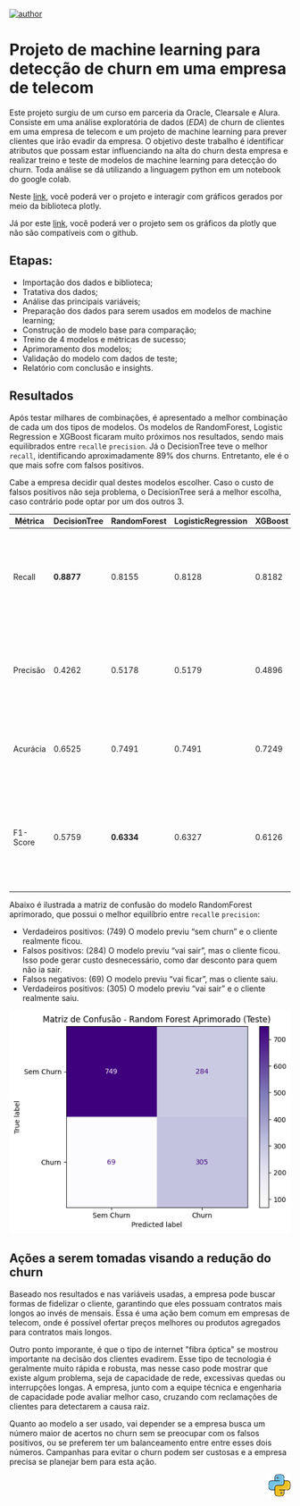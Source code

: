 [![author](https://img.shields.io/badge/author-fellipe-red.svg)](https://www.linkedin.com/in/fellipe-oliveira/)

# Projeto de machine learning para detecção de churn em uma empresa de telecom


Este projeto surgiu de um curso em parceria da Oracle, Clearsale e Alura. Consiste em uma análise exploratória de dados (_EDA_) de churn de clientes em uma empresa de telecom e um projeto de machine learning para prever clientes que irão evadir da empresa. O objetivo deste trabalho é identificar atributos que possam estar influenciando na alta do churn desta empresa e realizar treino e teste de modelos de machine learning para detecção do churn.
Toda análise se dá utilizando a linguagem python em um notebook do google colab.

Neste [link](https://colab.research.google.com/drive/1zva3Sl3HGKHBYy42pT-zGiTHWHyuZqH2?usp=sharing), você poderá ver o projeto e interagir com gráficos gerados por meio da biblioteca plotly.

Já por este [link](https://github.com/fellipe753/eda_churn_telecom/blob/main/telecom_churn.ipynb), você poderá ver o projeto sem os gráficos da plotly que não são compatíveis com o github.


## Etapas:
* Importação dos dados e biblioteca;
* Tratativa dos dados;
* Análise das principais variáveis;
* Preparação dos dados para serem usados em modelos de machine learning;
* Construção de modelo base para comparação;
* Treino de 4 modelos e métricas de sucesso;
* Aprimoramento dos modelos;
* Validação do modelo com dados de teste;
* Relatório com conclusão e insights.

## Resultados
Após testar milhares de combinações, é apresentado a melhor combinação de cada um dos tipos de modelos. Os modelos de RandomForest, Logistic Regression e XGBoost ficaram muito próximos nos resultados, sendo mais equilibrados entre `recall`e `precision`. Já o DecisionTree teve o melhor `recall`, identificando aproximadamente 89% dos churns. Entretanto, ele é o que mais sofre com falsos positivos.

Cabe a empresa decidir qual destes modelos escolher. Caso o custo de falsos positivos não seja problema, o DecisionTree será a melhor escolha, caso contrário pode optar por um dos outros 3.

| Métrica     | DecisionTree | RandomForest | LogisticRegression | XGBoost | Descrição                                                                 |
|-------------|--------------|---------------|---------------------|---------|---------------------------------------------------------------------------|
| Recall      | **0.8877**      | 0.8155        | 0.8128              | 0.8182  | Proporção de clientes que realmente saíram (churn) e foram corretamente identificados. Alta sensibilidade. |
| Precisão    | 0.4262       | 0.5178        | 0.5179              | 0.4896  | Proporção de previsões de churn que estavam corretas. Alta precisão significa menos falsos positivos.       |
| Acurácia    | 0.6525       | 0.7491        | 0.7491              | 0.7249  | Proporção total de acertos (churn e não churn) entre todas as previsões.                                     |
| F1-Score    | 0.5759       | **0.6334**        | 0.6327              | 0.6126  | Média harmônica entre precisão e recall. Mede o equilíbrio entre detectar churn e evitar falsos positivos.  |

Abaixo é ilustrada a matriz de confusão do modelo RandomForest aprimorado, que possui o melhor equilíbrio entre `recall`e `precision`:
*   Verdadeiros positivos: (749) O modelo previu “sem churn” e o cliente realmente ficou.
*   Falsos positivos: (284) O modelo previu “vai sair”, mas o cliente ficou. Isso pode gerar custo desnecessário, como dar desconto para quem não ia sair.
*   Falsos negativos: (69) O modelo previu “vai ficar”, mas o cliente saiu.
*   Verdadeiros positivos: (305) O modelo previu “vai sair” e o cliente realmente saiu.

<p align="center">
  <img src="rf_aprimorado.png" alt="Random Forest Aprimorado" width="600">
</p>

## Ações a serem tomadas visando a redução do churn
Baseado nos resultados e nas variáveis usadas, a empresa pode buscar formas de fidelizar o cliente, garantindo que eles possuam contratos mais longos ao invés de mensais. Essa é uma ação bem comum em empresas de telecom, onde é possível ofertar preços melhores ou produtos agregados para contratos mais longos.

Outro ponto imporante, é que o tipo de internet "fibra óptica" se mostrou importante na decisão dos clientes evadirem. Esse tipo de tecnologia é geralmente muito rápida e robusta, mas nesse caso pode mostrar que existe algum problema, seja de capacidade de rede, excessivas quedas ou interrupções longas. A empresa, junto com a equipe técnica e engenharia de capacidade pode avaliar melhor caso, cruzando com reclamações de clientes para detectarem a causa raiz.

Quanto ao modelo a ser usado, vai depender se a empresa busca um número maior de acertos no churn sem se preocupar com os falsos positivos, ou se preferem ter um balanceamento entre entre esses dois números. Campanhas para evitar o churn podem ser custosas e a empresa precisa se planejar bem para esta ação.

<p align="right">
  <img src="python.png" alt="drawing" width="40">
</p>
